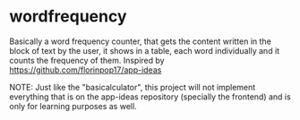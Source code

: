 # wordfrequency
Basically a word frequency counter, that gets the content written in the block of text by the user, it shows in a table, each word individually and it counts the frequency of them.  Inspired by https://github.com/florinpop17/app-ideas 

NOTE: Just like the "basicalculator", this project will not implement everything that is on the app-ideas repository (specially the frontend) and is only for learning purposes as well.
